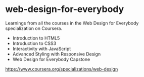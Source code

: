 # web-design-for-everybody

Learnings from all the courses in the Web Design for Everybody specialization on Coursera.

- Introduction to HTML5
- Introduction to CSS3
- Interactivity with JavaScript
- Advanced Styling with Responsive Design
- Web Design for Everybody Capstone

https://www.coursera.org/specializations/web-design
